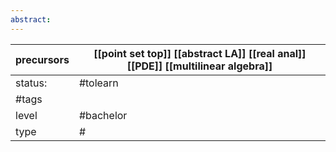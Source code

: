 ```yaml
---
abstract:
---
```


| precursors | [[point set top]] [[abstract LA]] [[real anal]] [[PDE]] [[multilinear algebra]] |
| ---------- | ------------------------------------------------------------------------------------------------ |
| status:    | #tolearn                                                                                         |
| #tags      |                                                                                                  |
| level      | #bachelor                                                                                        |
| type       | #                         |